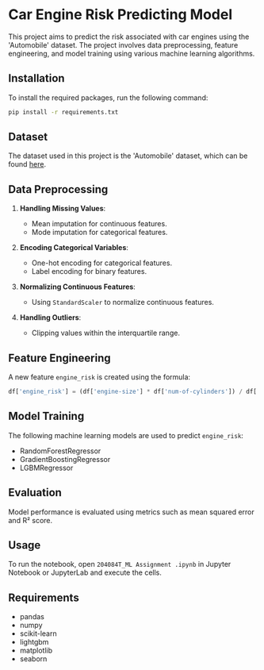 # Car Engine Risk Predicting Model

This project aims to predict the risk associated with car engines using the 'Automobile' dataset. The project involves data preprocessing, feature engineering, and model training using various machine learning algorithms.

## Installation

To install the required packages, run the following command:

```sh
pip install -r requirements.txt
```

## Dataset

The dataset used in this project is the 'Automobile' dataset, which can be found [here](https://archive.ics.uci.edu/static/public/10/data.csv).

## Data Preprocessing

1. **Handling Missing Values**:
   - Mean imputation for continuous features.
   - Mode imputation for categorical features.

2. **Encoding Categorical Variables**:
   - One-hot encoding for categorical features.
   - Label encoding for binary features.

3. **Normalizing Continuous Features**:
   - Using `StandardScaler` to normalize continuous features.

4. **Handling Outliers**:
   - Clipping values within the interquartile range.

## Feature Engineering

A new feature `engine_risk` is created using the formula:

```python
df['engine_risk'] = (df['engine-size'] * df['num-of-cylinders']) / df['curb-weight']
```

## Model Training

The following machine learning models are used to predict `engine_risk`:

- RandomForestRegressor
- GradientBoostingRegressor
- LGBMRegressor

## Evaluation

Model performance is evaluated using metrics such as mean squared error and R² score.

## Usage

To run the notebook, open `204084T_ML Assignment .ipynb` in Jupyter Notebook or JupyterLab and execute the cells.

## Requirements

- pandas
- numpy
- scikit-learn
- lightgbm
- matplotlib
- seaborn
